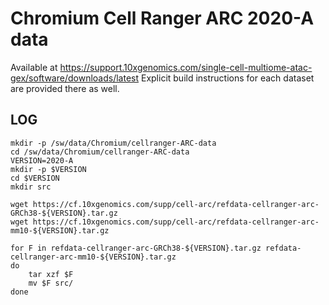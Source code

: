 Chromium Cell Ranger ARC 2020-A data
==============================

Available at <https://support.10xgenomics.com/single-cell-multiome-atac-gex/software/downloads/latest>
Explicit build instructions for each dataset are provided there as well.

LOG
---

    mkdir -p /sw/data/Chromium/cellranger-ARC-data
    cd /sw/data/Chromium/cellranger-ARC-data
    VERSION=2020-A
    mkdir -p $VERSION
    cd $VERSION
    mkdir src

    wget https://cf.10xgenomics.com/supp/cell-arc/refdata-cellranger-arc-GRCh38-${VERSION}.tar.gz
    wget https://cf.10xgenomics.com/supp/cell-arc/refdata-cellranger-arc-mm10-${VERSION}.tar.gz

    for F in refdata-cellranger-arc-GRCh38-${VERSION}.tar.gz refdata-cellranger-arc-mm10-${VERSION}.tar.gz
    do
        tar xzf $F
        mv $F src/
    done

